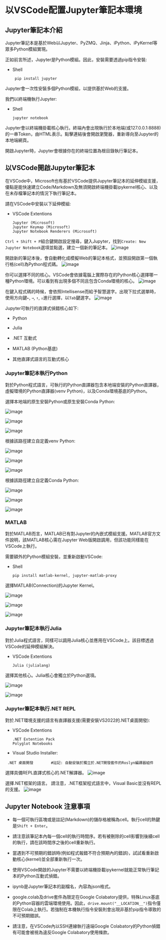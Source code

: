 # 以VSCode配置Jupyter筆記本環境

## Jupyter筆記本介紹

Jupyter筆記本是基於Web以Jupyter、PyZMQ、Jinja、iPython、iPyKernel等眾多Python模組實現。

正如前言所述，Jupyter是Python模組。因此，安裝需要透過pip指令安裝:
 - Shell
   ```
    pip install jupyter
   ```

Jupyter會一次性安裝多個Python模組，以提供基於Web的支援。

我們以終端機執行Jupyter:
 - Shell
   ```
   jupyter notebook
   ```

Jupyter會以終端機掛載核心執行。終端內會出現執行於本地端(或127.0.0.1:8888)的一串Token，由HTML表示。點擊連結後會開啟瀏覽器，重新導向至Jupyter的本地端網頁。

開啟Jupyter時，Jupyter會根據你在的終端位置為根目錄執行筆記本。

## 以VSCode開啟Jupyter筆記本

在VSCode中，Microsoft也有基於VSCode提供Jupyter筆記本的延伸模組支援，優點是能快速建立Code/Markdown及無須開啟終端機掛載ipykernel核心、以及在未存檔筆記本的情況下執行筆記本。

請在VSCode中安裝以下延伸模組:
 - VSCode Extentions
   ```
   Jupyter (Microsoft)
   Jupyter Keymap (Microsoft)
   Jupyter Notebook Renderers (Microsoft)
   ```

`Ctrl + Shift + P`組合鍵開啟設定搜尋，鍵入Jupyter，找到`Create: New Jupyter Notebook`選項並點選，建立一個新的筆記本。
![image](https://github.com/TaiXeflar/vscode_build_sample_repos/blob/main/Markdown%20Image/vscode_jupyter1.png)

開啟新的筆記本後，會自動轉化成模擬Web的筆記本格式，並預設開啟第一個執行格(cell)為Python程式碼。
![image](https://github.com/TaiXeflar/vscode_build_sample_repos/blob/main/Markdown%20Image/vscode_jupyter2.png)

你可以選擇不同的核心。VSCode會依據電腦上實際存在的Python核心選擇哪一種Python環境。可以看到有出現多個不同且包含Conda環境的核心。
![image](https://github.com/TaiXeflar/vscode_build_sample_repos/blob/main/Markdown%20Image/vscode_jupyter3.png)

在鍵入程式碼的時候，會依照Intellisense而給予智慧選字。出現下拉式選單時，使用方向鍵`←`, `→`, `↑`, `↓`進行選擇，以`Tab`鍵選字。
![image](https://github.com/TaiXeflar/vscode_build_sample_repos/blob/main/Markdown%20Image/vscode_jupyter4.png)
 
Jupyter可執行的直譯式偵錯核心如下:
 - Python
 - Julia
 - .NET 互動式
 - MATLAB (Python基底)

 - 其他直譯式語言的互動式核心

### Jupyter筆記本執行Python
對於Python程式語言，可執行的Python直譯器包含本地端安裝的Python直譯器，虛擬環境的Python直譯器(venv Python)，以及Conda環境基底的Python。

選擇本地端的原生安裝Python或原生安裝Conda Python:

![image](https://github.com/TaiXeflar/vscode_build_sample_repos/blob/main/Markdown%20Image/vscode_jupyter1.png)

![image](https://github.com/TaiXeflar/vscode_build_sample_repos/blob/main/Markdown%20Image/vscode_jupyter2.png)

![image](https://github.com/TaiXeflar/vscode_build_sample_repos/blob/main/Markdown%20Image/vscode_jupyter3.png)

根據該路徑建立自定義venv Python:

![image](https://github.com/TaiXeflar/vscode_build_sample_repos/blob/main/Markdown%20Image/vscode_jupyter4.png)

![image](https://github.com/TaiXeflar/vscode_build_sample_repos/blob/main/Markdown%20Image/vscode_jupyter5.png)

![image](https://github.com/TaiXeflar/vscode_build_sample_repos/blob/main/Markdown%20Image/vscode_jupyter6.png)

根據該路徑建立自定義Conda Python:

![image](https://github.com/TaiXeflar/vscode_build_sample_repos/blob/main/Markdown%20Image/vscode_jupyter4.png)

![image](https://github.com/TaiXeflar/vscode_build_sample_repos/blob/main/Markdown%20Image/vscode_jupyter7.png)

![image](https://github.com/TaiXeflar/vscode_build_sample_repos/blob/main/Markdown%20Image/vscode_jupyter8.png)

### MATLAB
對於MATLAB而言，MATLAB已有對Jupyter的內嵌式模組支援。MATLAB官方文件說明，該MATLAB核心需在Jupyter Web版開啟調用，但該功能同樣能在VSCode上執行。

需要額外的Python模組安裝，並重新啟動VSCode:
 - Shell
   ```
   pip install matlab-kernel, jupyter-matlab-proxy
   ```
選擇MATLAB(Connection)的Jupyter Kernel。

![image](https://github.com/TaiXeflar/vscode_build_sample_repos/blob/main/Markdown%20Image/vscode_jupyter9.png)

![image](https://github.com/TaiXeflar/vscode_build_sample_repos/blob/main/Markdown%20Image/vscode_jupyter10.png)

![image](https://github.com/TaiXeflar/vscode_build_sample_repos/blob/main/Markdown%20Image/vscode_jupyter11.png)

### Jupyter筆記本執行Julia
對於Julia程式語言，同樣可以調用Julia核心並應用在VSCode上。該目標透過VSCode的延伸模組解決。
 - VSCode Extentions
   ```
   Julia (julialang)
   ```
選擇其他核心。Julia核心會獨立於Python選項。

![image](https://github.com/TaiXeflar/vscode_build_sample_repos/blob/main/Markdown%20Image/vscode_jupyter12.png)

![image](https://github.com/TaiXeflar/vscode_build_sample_repos/blob/main/Markdown%20Image/vscode_jupyter13.png)

### Jupyter筆記本執行.NET REPL
對於.NET環境支援的語言有直譯器支援(需要安裝VS2022的.NET桌面開發):
 - VSCode Extentions
   ```
   .NET Extention Pack
   Polyglot Notebooks
   ```

 - Visual Studio Installer:
  ```
   .NET 桌面開發        #註記: 自動安裝於獨立於.NET開發套件的Roslyn編譯器組件 
  ```
選擇具備REPL直譯式核心的.NET解譯器。
![image](https://github.com/TaiXeflar/vscode_build_sample_repos/blob/main/Markdown%20Image/vscode_jupyter14.png)

選擇.NET框架的語言。 請注意，.NET框架程式語言中，Visual Basic並沒有REPL的支援。
![image](https://github.com/TaiXeflar/vscode_build_sample_repos/blob/main/Markdown%20Image/vscode_jupyter15.png)


## Jupyter Notebook 注意事項
 - 每一個可執行區塊或是註記(Markdown)的儲存格被稱為cell。執行cell的熱鍵是`Shift + Enter`。
 - 請注意該筆記本內每一個cell的執行時間序。若有被刪除的cell影響到後續cell的執行，請在該時間序之後的cell重新執行。
 - 當遇到不可預期的錯誤時(例如程式報錯不符合預期內的錯誤)，試試看重新啟動核心(kernel)並全部重新執行一次。
 - 使用VSCode開啟的Jupyter不需要以終端機掛載ipykernel就能正常執行筆記本的Python互動式偵錯。
 - ipynb是Jupyter筆記本的副檔名，內容為json格式。

 - google.colab及drive套件為限定在Google Colabatory提供，特殊Linux基底的Python容器的雲端環境使用。因此，`drive.mount("__LOCATION__")`指令僅限在Colab上執行。若強制在本機執行指令安裝則會出現非基於pip指令導致的不可預期錯誤。
 - 請注意，在VSCode內以SSH連線執行遠端Google Colabatory的Python偵錯有可能會被視為違反Google Colabatory使用條款。